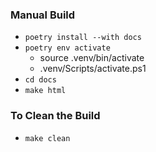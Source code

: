 ### Manual Build

- `poetry install --with docs`
- `poetry env activate`
  - source .venv/bin/activate
  - .venv/Scripts/activate.ps1
- `cd docs`
- `make html`

### To Clean the Build
- `make clean`
  